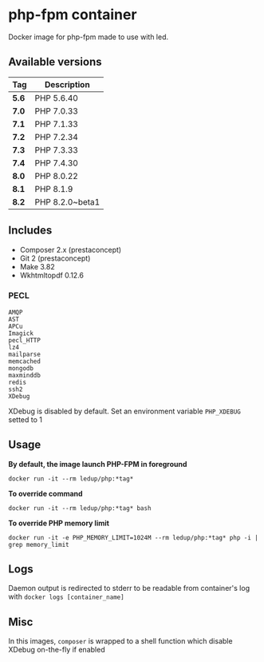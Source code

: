 # php-fpm container

Docker image for php-fpm made to use with led.

## Available versions

| Tag      | Description     |
| -------- |-----------------|
| **5.6**  | PHP 5.6.40      |
| **7.0**  | PHP 7.0.33      |
| **7.1**  | PHP 7.1.33      |
| **7.2**  | PHP 7.2.34      |
| **7.3**  | PHP 7.3.33      |
| **7.4**  | PHP 7.4.30      |
| **8.0**  | PHP 8.0.22      |
| **8.1**  | PHP 8.1.9       |
| **8.2**  | PHP 8.2.0~beta1 |

## Includes

- Composer 2.x (prestaconcept)
- Git 2 (prestaconcept)
- Make 3.82
- Wkhtmltopdf 0.12.6

### PECL

```
AMQP
AST
APCu
Imagick
pecl_HTTP
lz4
mailparse
memcached
mongodb
maxminddb
redis
ssh2
XDebug
```

XDebug is disabled by default. Set an environment variable `PHP_XDEBUG` setted to 1

## Usage

**By default, the image launch PHP-FPM in foreground**

```
docker run -it --rm ledup/php:*tag*
```

**To override command**

```
docker run -it --rm ledup/php:*tag* bash
```

**To override PHP memory limit**

```
docker run -it -e PHP_MEMORY_LIMIT=1024M --rm ledup/php:*tag* php -i | grep memory_limit
```

## Logs

Daemon output is redirected to stderr to be readable from container's log with `docker logs [container_name]`

## Misc

In this images, `composer` is wrapped to a shell function which disable XDebug on-the-fly if enabled
